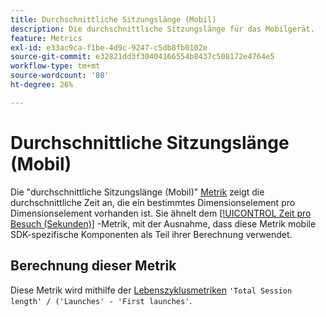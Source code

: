 ```yaml
---
title: Durchschnittliche Sitzungslänge (Mobil)
description: Die durchschnittliche Sitzungslänge für das Mobilgerät.
feature: Metrics
exl-id: e33ac9ca-f1be-4d9c-9247-c5db8fb0102e
source-git-commit: e32821dd3f30404166554b8437c508172e4764e5
workflow-type: tm+mt
source-wordcount: '80'
ht-degree: 26%

---
```


# Durchschnittliche Sitzungslänge (Mobil)

Die &quot;durchschnittliche Sitzungslänge (Mobil)&quot; [Metrik](overview.md) zeigt die durchschnittliche Zeit an, die ein bestimmtes Dimensionselement pro Dimensionselement vorhanden ist. Sie ähnelt dem [[!UICONTROL Zeit pro Besuch (Sekunden)]](time-spent-per-visit.md) -Metrik, mit der Ausnahme, dass diese Metrik mobile SDK-spezifische Komponenten als Teil ihrer Berechnung verwendet.

## Berechnung dieser Metrik

Diese Metrik wird mithilfe der [Lebenszyklusmetriken](https://developer.adobe.com/client-sdks/documentation/mobile-core/lifecycle/metrics/) `'Total Session length' / ('Launches' - 'First launches'`.

